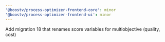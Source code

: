 ```yaml
---
'@boostv/process-optimizer-frontend-core': minor
'@boostv/process-optimizer-frontend-ui': minor
---
```


Add migration 18 that renames score variables for multiobjective (quality, cost)
